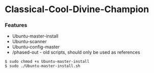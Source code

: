 # Classical-Cool-Divine-Champion

### Features
- Ubuntu-master-install
- Ubuntu-scanner
- Ubuntu-config-master
- /phased-out - old scripts, should only be used as references


```
$ sudo chmod +x Ubuntu-master-install
$ sudo ./Ubuntu-master-install.sh
```
